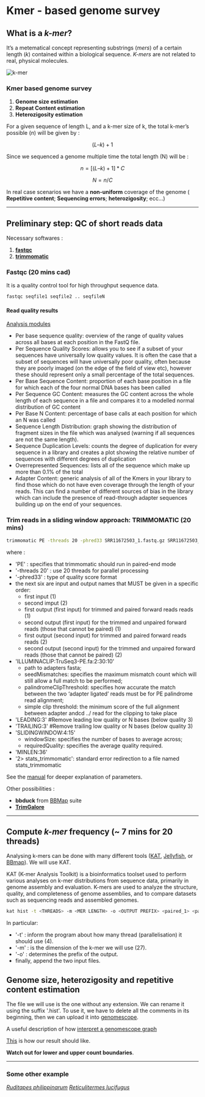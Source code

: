 # Kmer - based genome survey

## What is a *k-mer*?

It’s a metematical concept representing substrings (*mers*) of a certain length (*k*) contained within a biological sequence. *K-mers* are not related to real, physical molecules.

![k-mer](https://raw.githubusercontent.com/jacopoM28/CompOmics_Tutorship/main/2023/Figures/kmers.png)

### Kmer based genome survey

1. **Genome size estimation**
2. **Repeat Content estimation**
3. **Heterozigosity estimation**

For a given sequence of length L, and a k-mer size of k, the total k-mer’s possible (*n*) will be given by :

```math
( L – k ) + 1
```

Since we sequenced a genome multiple time the total length (N) will be :

```math
n = [( L – k ) + 1] * C
```

```math
N = n/C
```

In real case scenarios we have a **non-uniform** coverage of the genome ( **Repetitive content**; **Sequencing errors**; **heterozigosity**; ecc…)

-----

## Preliminary step: QC of short reads data

Necessary softwares :

1. **[fastqc](https://www.bioinformatics.babraham.ac.uk/projects/fastqc/)**
2. **[trimmomatic](http://www.usadellab.org/cms/?page=trimmomatic)**

### Fastqc (20 mins cad)

It is a quality control tool for high throughput sequence data.

```bash
fastqc seqfile1 seqfile2 .. seqfileN
```

#### Read quality results

[Analysis modules](https://www.bioinformatics.babraham.ac.uk/projects/fastqc/Help/3%20Analysis%20Modules/)

- Per base sequence quality: overview of the range of quality values across all bases at each position in the FastQ file.
- Per Sequence Quality Scores: allows you to see if a subset of your sequences have universally low quality values. It is often the case that a subset of sequences will have universally poor quality, often because they are poorly imaged (on the edge of the field of view etc), however these should represent only a small percentage of the total sequences.
- Per Base Sequence Content: proportion of each base position in a file for which each of the four normal DNA bases has been called
- Per Sequence GC Content: measures the GC content across the whole length of each sequence in a file and compares it to a modelled normal distribution of GC content
- Per Base N Content: percentage of base calls at each position for which an N was called
- Sequence Length Distribution: graph showing the distribution of fragment sizes in the file which was analysed (warning if all sequences are not the same length).
- Sequence Duplication Levels: counts the degree of duplication for every sequence in a library and creates a plot showing the relative number of sequences with different degrees of duplication
- Overrepresented Sequences: lists all of the sequence which make up more than 0.1% of the total
- Adapter Content: generic analysis of all of the Kmers in your library to find those which do not have even coverage through the length of your reads. This can find a number of different sources of bias in the library which can include the presence of read-through adapter sequences building up on the end of your sequences.

### Trim reads in a sliding window approach: **TRIMMOMATIC** (20 mins)

```bash
trimmomatic PE -threads 20 -phred33 SRR11672503_1.fastq.gz SRR11672503_2.fastq.gz SRR11672503_1_paired.fastq SRR11672503_1_unpaired.fastq SRR11672503_2_paired.fastq SRR11672503_2_unpaired.fastq ILLUMINACLIP:/opt/miniforge3/envs/assembly/share/trimmomatic-0.39-2/adapters/TruSeq3-PE.fa:2:30:10 LEADING:3 TRAILING:3 SLIDINGWINDOW:4:15 MINLEN:36 2> stats_trimmomatic.log
```

where :

- 'PE' : specifies that trimmomatic should run in paired-end mode
- '-threads 20' : use 20 threads for parallel processing
- '-phred33' : type of quality score format
- the next six are input and output names that MUST be given in a specific order:
  - first input (1)
  - second imput (2)
  - first output (first input) for trimmed and paired forward reads reads (1)
  - second output (first input) for the trimmed and unpaired forward reads (those that cannot be paired) (1)
  - first output (second input) for trimmed and paired forward reads reads (2)
  - second output (second input) for the trimmed and unpaired forward reads (those that cannot be paired) (2)
- 'ILLUMINACLIP:TruSeq3-PE.fa:2:30:10'
  - path to adapters fasta;
  - seedMismatches: specifies the maximum mismatch count which will still allow a full match to be performed;
  - palindromeClipThreshold: specifies how accurate the match between the two ‘adapter ligated’ reads must be for PE palindrome read alignment;
  - simple clip threshold: the minimum score of the full alignment between adapter andcd ../ read for the clipping to take place
- 'LEADING:3' #Remove leading low quality or N bases (below quality 3)
- 'TRAILING:3' #Remove trailing low quality or N bases (below quality 3)
- 'SLIDINGWINDOW:4:15'
  - windowSize: specifies the number of bases to average across;
  - requiredQuality: specifies the average quality required.
- 'MINLEN:36'
- '2> stats_trimmomatic': standard error redirection to a file named stats_trimmomatic

See the [manual](http://www.usadellab.org/cms/uploads/supplementary/Trimmomatic/TrimmomaticManual_V0.32.pdf) for deeper explanation of parameters.

Other possibilities :

- **bbduck** from [BBMap](https://sourceforge.net/projects/bbmap/) suite
- **[TrimGalore](https://www.bioinformatics.babraham.ac.uk/projects/trim_galore/)**

-----

## Compute *k-mer* frequency (~ 7 mins for 20 threads)

Analysing k-mers can be done with many different tools ([KAT](https://kat.readthedocs.io/en/latest/index.html), [Jellyfish](https://github.com/gmarcais/Jellyfish), or [BBmap](https://sourceforge.net/projects/bbmap/)). We will use KAT.

KAT (K-mer Analysis Toolkit) is a bioinformatics toolset used to perform various analyses on k-mer distributions from sequence data, primarily in genome assembly and evaluation. K-mers are used to analyze the structure, quality, and completeness of genome assemblies, and to compare datasets such as sequencing reads and assembled genomes.

```bash
kat hist -t <THREADS> -m <MER LENGTH> -o <OUTPUT PREFIX> <paired_1> <paired_2>
```

In particular:

- '-t' : inform the program about how many thread (parallelisation) it should use (4).
- '-m' : is the dimension of the k-mer we will use (27).
- '-o' : determines the prefix of the output.
- finally, append the two input files.

## Genome size, heterozigosity and repetitive content estimation

The file we will use is the one without any extension. We can rename it using the suffix '.hist'. To use it, we have to delete all the comments in  its beginning, then we can upload it into [genomescope](http://genomescope.org/genomescope2.0/).

A useful description of how [interpret a genomescope graph](https://bioinformaticsworkbook.org/dataAnalysis/GenomeAssembly/genomescope.html#gsc.tab=0)

[This](http://genomescope.org/genomescope2.0/analysis.php?code=vWJpnAj5PQRPhLKl3lTZ) is how our result should like.

**Watch out for lower and upper count boundaries**.

-----

### Some other example

[*Ruditapes philippinarum*](./Data/Rphil_kmer27.png)
[*Reticulitermes lucifugus*](./Data/Rluc.kmc_30_Genomescope.png)
